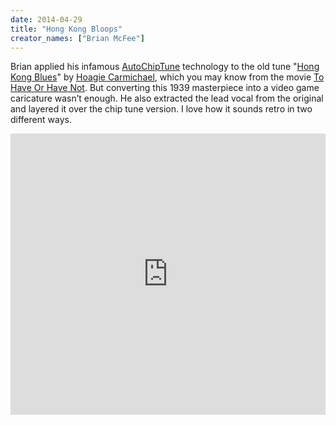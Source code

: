 ```yaml
---
date: 2014-04-29
title: "Hong Kong Bloops"
creator_names: ["Brian McFee"]
---
```


Brian applied his infamous [AutoChipTune](http://evolver.fm/2012/11/15/listen-what-if-lady-gaga-and-wham-made-chiptunes/) technology to the old tune "[Hong Kong Blues](https://www.youtube.com/watch?v=PmKQOxB6lpI&feature=youtu.be)" by [Hoagie Carmichael](https://en.wikipedia.org/wiki/Hoagy_Carmichael), which you may know from the movie [To Have Or Have Not]((https://www.youtube.com/watch?v=SUn4DOGiY_A)). But converting this 1939 masterpiece into a video game caricature wasn’t enough. He also extracted the lead vocal from the original and layered it over the chip tune version. I love how it sounds retro in two different ways.

<iframe width="100%" height="450" scrolling="no" frameborder="no" src="https://w.soundcloud.com/player/?url=https%3A//api.soundcloud.com/tracks/146650364&amp;auto_play=false&amp;hide_related=false&amp;show_comments=true&amp;show_user=true&amp;show_reposts=false&amp;visual=true"></iframe>